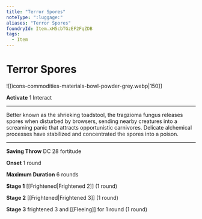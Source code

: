 ```yaml
---
title: "Terror Spores"
noteType: ":luggage:"
aliases: "Terror Spores"
foundryId: Item.xH5cbTGzEF2FqZDB
tags:
  - Item
---
```


# Terror Spores
![[icons-commodities-materials-bowl-powder-grey.webp|150]]

**Activate** 1 Interact

* * *

Better known as the shrieking toadstool, the tragzioma fungus releases spores when disturbed by browsers, sending nearby creatures into a screaming panic that attracts opportunistic carnivores. Delicate alchemical processes have stabilized and concentrated the spores into a poison.

* * *

**Saving Throw** DC 28 fortitude

**Onset** 1 round

**Maximum Duration** 6 rounds

**Stage 1** [[Frightened|Frightened 2]] (1 round)

**Stage 2** [[Frightened|Frightened 3]] (1 round)

**Stage 3** frightened 3 and [[Fleeing]] for 1 round (1 round)
